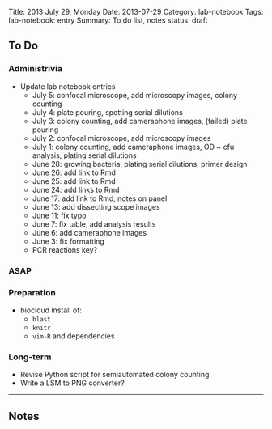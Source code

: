 Title: 2013 July 29, Monday
Date: 2013-07-29
Category: lab-notebook
Tags: lab-notebook: entry
Summary: To do list, notes
status: draft

## To Do ##

### Administrivia ###

- Update lab notebook entries
    - July 5: confocal microscope, add microscopy images, colony counting
    - July 4: plate pouring, spotting serial dilutions
    - July 3: colony counting, add cameraphone images, (failed) plate pouring
    - July 2: confocal microscope, add microscopy images 
    - July 1: colony counting, add cameraphone images, OD ~ cfu analysis, plating serial dilutions
    - June 28: growing bacteria, plating serial dilutions, primer design
    - June 26: add link to Rmd
    - June 25: add link to Rmd
    - June 24: add links to Rmd
    - June 17: add link to Rmd, notes on panel
    - June 13: add dissecting scope images
    - June 11: fix typo
    - June 7: fix table, add analysis results 
    - June 6: add cameraphone images
    - June 3: fix formatting
    - PCR reactions key?

### ASAP ###


### Preparation ###

- biocloud install of:
    - `blast`
    - `knitr`
    - `vim-R` and dependencies

### Long-term ###

- Revise Python script for semiautomated colony counting
- Write a LSM to PNG converter?

***

## Notes ##


